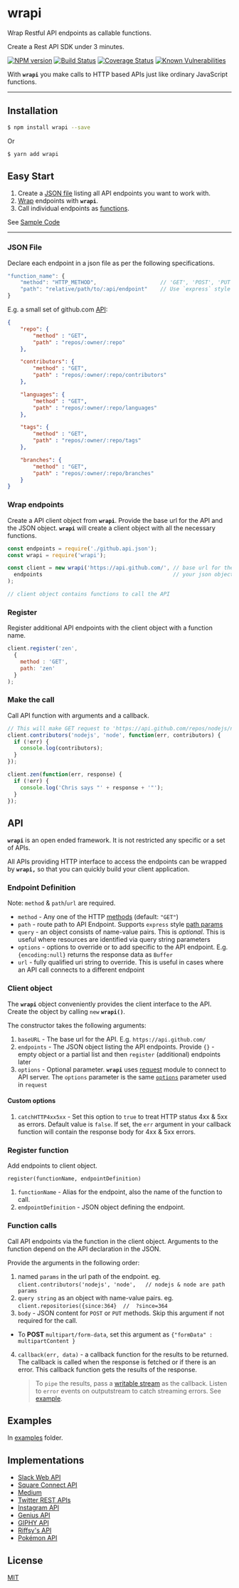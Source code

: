 wrapi
=====
Wrap Restful API endpoints as callable functions.

Create a Rest API SDK under 3 minutes.

[![NPM version](https://img.shields.io/npm/v/wrapi.svg?style=flat)](https://www.npmjs.org/package/wrapi)
[![Build Status](https://img.shields.io/travis/palanik/wrapi.svg?style=flat)](https://travis-ci.org/palanik/wrapi)
[![Coverage Status](https://coveralls.io/repos/palanik/wrapi/badge.svg?service=github)](https://coveralls.io/github/palanik/wrapi)
[![Known Vulnerabilities](https://snyk.io/test/github/palanik/wrapi/badge.svg)](https://snyk.io/test/github/palanik/wrapi)

With **`wrapi`** you make calls to HTTP based APIs just like ordinary JavaScript functions.
***

## Installation

```sh
$ npm install wrapi --save
```

Or

```sh
$ yarn add wrapi
```

## Easy Start

1. Create a [JSON file](#json-file) listing all API endpoints you want to work with.
2. [Wrap](#wrap-endpoints) endpoints with **`wrapi`**.
3. Call individual endpoints as [functions](#make-the-call).

See [Sample Code](examples/github/sample1.js)

------

### JSON File
Declare each endpoint in a json file as per the following specifications.

```js
"function_name": {
	"method": "HTTP_METHOD",					// 'GET', 'POST', 'PUT', 'PATCH' or 'DELETE'
	"path": "relative/path/to/:api/endpoint"	// Use `express` style path params
}
```

 E.g. a small set of github.com [API](https://developer.github.com/v3/repos/):
```json
{
	"repo": {
		"method" : "GET",
		"path" : "repos/:owner/:repo"
	},

	"contributors": {
		"method" : "GET",
		"path" : "repos/:owner/:repo/contributors"
	},

	"languages": {
		"method" : "GET",
		"path" : "repos/:owner/:repo/languages"
	},

	"tags": {
		"method" : "GET",
		"path" : "repos/:owner/:repo/tags"
	},

	"branches": {
		"method" : "GET",
		"path" : "repos/:owner/:repo/branches"
	}
}
```

### Wrap endpoints
Create a API client object from **`wrapi`**. Provide the base url for the API and the JSON object.
**`wrapi`** will create a client object with all the necessary functions.

```js
const endpoints = require('./github.api.json');
const wrapi = require('wrapi');

const client = new wrapi('https://api.github.com/',	// base url for the API
  endpoints 										// your json object
);

// client object contains functions to call the API
```

### Register
Register additional API endpoints with the client object with a function name.

```js
client.register('zen',
  {
    method : 'GET',
    path: 'zen'
  }
);
```

### Make the call
Call API function with arguments and a callback.

```js
// This will make GET request to 'https://api.github.com/repos/nodejs/node/contributors'
client.contributors('nodejs', 'node', function(err, contributors) {
  if (!err) {
  	console.log(contributors);
  }
});

client.zen(function(err, response) {
  if (!err) {
    console.log('Chris says "' + response + '"');
  }
});

```


## API

**`wrapi`** is an open ended framework. It is not restricted any specific or a set of APIs.

All APIs providing HTTP interface to access the endpoints can be wrapped by **`wrapi,`** so that you can quickly build your client application.

### Endpoint Definition

Note: `method` & `path`/`url` are required.

* `method` - Any one of the HTTP [methods](https://www.w3.org/Protocols/rfc2616/rfc2616-sec9.html) (default: `"GET"`)
* `path` - route path to API Endpoint. Supports `express` style [path params](http://expressjs.com/en/4x/api.html#req.params)
* `query` - an object consists of name-value pairs. This is _optional_. This is useful where resources are identified via query string parameters
* `options` - options to override or to add specific to the API endpoint. E.g. `{encoding:null}` returns the response data as `Buffer`
* `url` - fully qualified uri string to override. This is useful in cases where an API call connects to a different endpoint


### Client object

The **`wrapi`** object conveniently provides the client interface to the API. Create the object by calling `new` **`wrapi()`**.

The constructor takes the following arguments:

1. `baseURL` - The base url for the API. E.g. `https://api.github.com/`
2. `endpoints` - The JSON object listing the API endpoints. Provide `{}` - empty object or a partial list and then `register` (additional) endpoints later
3. `options` - Optional parameter. **`wrapi`** uses [request](https://www.npmjs.com/package/request) module to connect to API server. The `options` parameter is the same [`options`](https://www.npmjs.com/package/request#requestoptions-callback) parameter used in `request`

#### Custom options
1. `catchHTTP4xx5xx` - Set this option to `true` to treat HTTP status 4xx & 5xx as errors. Default value is `false`. If set, the `err` argument in your callback function will contain the response body for 4xx & 5xx errors.

### Register function

Add endpoints to client object.
```
register(functionName, endpointDefinition)
```

1. `functionName` - Alias for the endpoint, also the name of the function to call.
2. `endpointDefinition` - JSON object defining the endpoint.


### Function calls

Call API endpoints via the function in the client object.  Arguments to the function depend on the API declaration in the JSON.

Provide the arguments in the following order:

1. named `params` in the url path of the endpoint. eg. `client.contributors('nodejs', 'node',   // nodejs & node are path params`
2. `query string` as an object with name-value pairs. eg. `client.repositories({since:364}  //  ?since=364`
3. `body` - JSON content for  `POST` or `PUT` methods. Skip this argument if not required for the call.
  * To **POST** `multipart/form-data`, set this argument as `{"formData" : multipartContent }`
4. `callback(err, data)` - a callback function for the results to be returned. The callback is called when the response is fetched or if there is an error. This callback function gets the results of the response.

    > To `pipe` the results, pass a [writable stream](https://nodejs.org/api/stream.html#stream_class_stream_writable) as the callback.
		Listen to `error` events on outputstream to catch streaming errors. See [example](examples/google/chartasstream.js).

## Examples

  In [examples](examples) folder.

## Implementations

* [Slack Web API](https://www.npmjs.com/package/slack-wrapi)
* [Square Connect API](https://www.npmjs.com/package/square-wrapi)
* [Medium](https://www.npmjs.com/package/medium-wrapi)
* [Twitter REST APIs](https://www.npmjs.com/package/twitter-wrapi)
* [Instagram API](https://www.npmjs.com/package/@wrapi/instagram)
* [Genius API](https://www.npmjs.com/package/@wrapi/genius)
* [GIPHY API](https://www.npmjs.com/package/giphy-wrapi)
* [Riffsy's API](https://www.npmjs.com/package/riffsy)
* [Pokémon API](https://www.npmjs.com/package/pokemon-wrapi)

## License

  [MIT](LICENSE)
